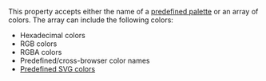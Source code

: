 This property accepts either the name of a [predefined palette](/concepts/60%20Themes%20and%20Styles/20%20SVG-Based%20Widgets%20Customization/10%20Palettes/00%20Palettes.md '/Documentation/Guide/Themes_and_Styles/SVG-Based_Components_Customization/#Palettes') or an array of colors. The array can include the following colors:

* Hexadecimal colors
* RGB colors
* RGBA colors
* Predefined/cross-browser color names
* <a href="https://www.w3.org/TR/SVG11/types.html#ColorKeywords" target="_blank">Predefined SVG colors</a>
